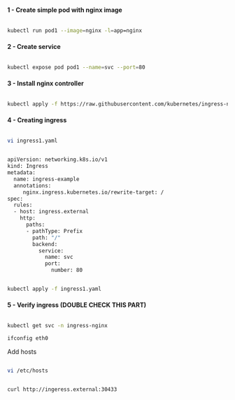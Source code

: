 #### 1 - Create simple pod with nginx image

```sh

kubectl run pod1 --image=nginx -l=app=nginx

```

#### 2 - Create service

```sh

kubectl expose pod pod1 --name=svc --port=80

```

#### 3 - Install nginx controller

```sh

kubectl apply -f https://raw.githubusercontent.com/kubernetes/ingress-nginx/controller-v0.41.2/deploy/static/provider/baremetal/deploy.yaml

```

#### 4 - Creating ingress

```sh

vi ingress1.yaml

```

```sh

apiVersion: networking.k8s.io/v1
kind: Ingress
metadata:
  name: ingress-example
  annotations:
     nginx.ingress.kubernetes.io/rewrite-target: /
spec:
  rules:
  - host: ingress.external
    http:
      paths:
      - pathType: Prefix
        path: "/"
        backend:
          service:
            name: svc
            port:
              number: 80

```

```sh

kubectl apply -f ingress1.yaml

```

#### 5 - Verify ingress (DOUBLE CHECK THIS PART)

```sh

kubectl get svc -n ingress-nginx

ifconfig eth0

```

Add hosts

```sh

vi /etc/hosts

```

```sh

curl http://ingeress.external:30433

```
